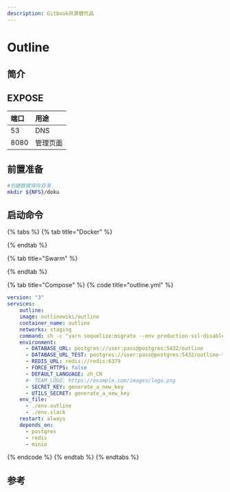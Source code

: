 ```yaml
---
description: Gitbook开源替代品
---
```


# Outline

## 简介



## EXPOSE

| 端口 | 用途 |
| :--- | :--- |
| 53 | DNS |
| 8080 | 管理页面 |



## 前置准备

```bash
#创建数据保存目录
mkdir ${NFS}/doku
```

## 启动命令

{% tabs %}
{% tab title="Docker" %}

{% endtab %}

{% tab title="Swarm" %}

{% endtab %}

{% tab title="Compose" %}
{% code title="outline.yml" %}
```yaml
version: "3"
services:
    outline:
    image: outlinewiki/outline
    container_name: outline
    networks: staging
    command: sh -c "yarn sequelize:migrate --env production-ssl-disabled && yarn start"
    environment:
      - DATABASE_URL: postgres://user:pass@postgres:5432/outline
      - DATABASE_URL_TEST: postgres://user:pass@postgres:5432/outline-test
      - REDIS_URL: redis://redis:6379
      - FORCE_HTTPS: false
      - DEFAULT_LANGUAGE: zh_CN
      #- TEAM_LOGO: https://example.com/images/logo.png
      - SECRET_KEY: generate_a_new_key
      - UTILS_SECRET: generate_a_new_key
    env_file:
      - ./env.outline
      - ./env.slack
    restart: always
    depends_on:
      - postgres
      - redis
      - minio
```
{% endcode %}
{% endtab %}
{% endtabs %}



## 参考

